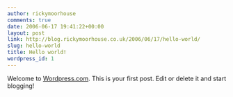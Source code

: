 ```yaml
---
author: rickymoorhouse
comments: true
date: 2006-06-17 19:41:22+00:00
layout: post
link: http://blog.rickymoorhouse.co.uk/2006/06/17/hello-world/
slug: hello-world
title: Hello world!
wordpress_id: 1
---
```


Welcome to [Wordpress.com](http://wordpress.com/). This is your first post. Edit or delete it and start blogging!
